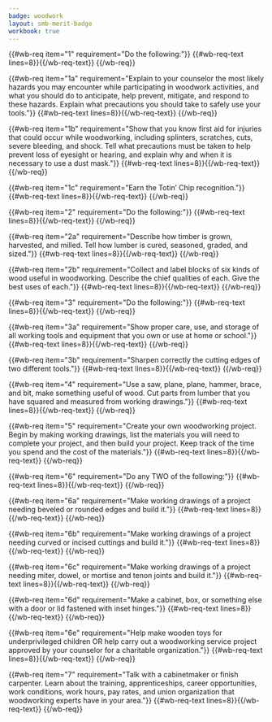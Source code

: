 ```yaml
---
badge: woodwork
layout: smb-merit-badge
workbook: true
---
```



{{#wb-req item="1" requirement="Do the following:"}}
{{#wb-req-text lines=8}}{{/wb-req-text}}
{{/wb-req}}

{{#wb-req item="1a" requirement="Explain to your counselor the most likely hazards you may encounter while participating in woodwork activities, and what you should do to anticipate, help prevent, mitigate, and respond to these hazards. Explain what precautions you should take to safely use your tools."}}
{{#wb-req-text lines=8}}{{/wb-req-text}}
{{/wb-req}}

{{#wb-req item="1b" requirement="Show that you know first aid for injuries that could occur while woodworking, including splinters, scratches, cuts, severe bleeding, and shock. Tell what precautions must be taken to help prevent loss of eyesight or hearing, and explain why and when it is necessary to use a dust mask."}}
{{#wb-req-text lines=8}}{{/wb-req-text}}
{{/wb-req}}

{{#wb-req item="1c" requirement="Earn the Totin’ Chip recognition."}}
{{#wb-req-text lines=8}}{{/wb-req-text}}
{{/wb-req}}

{{#wb-req item="2" requirement="Do the following:"}}
{{#wb-req-text lines=8}}{{/wb-req-text}}
{{/wb-req}}

{{#wb-req item="2a" requirement="Describe how timber is grown, harvested, and milled. Tell how lumber is cured, seasoned, graded, and sized."}}
{{#wb-req-text lines=8}}{{/wb-req-text}}
{{/wb-req}}

{{#wb-req item="2b" requirement="Collect and label blocks of six kinds of wood useful in woodworking. Describe the chief qualities of each. Give the best uses of each."}}
{{#wb-req-text lines=8}}{{/wb-req-text}}
{{/wb-req}}

{{#wb-req item="3" requirement="Do the following:"}}
{{#wb-req-text lines=8}}{{/wb-req-text}}
{{/wb-req}}

{{#wb-req item="3a" requirement="Show proper care, use, and storage of all working tools and equipment that you own or use at home or school."}}
{{#wb-req-text lines=8}}{{/wb-req-text}}
{{/wb-req}}

{{#wb-req item="3b" requirement="Sharpen correctly the cutting edges of two different tools."}}
{{#wb-req-text lines=8}}{{/wb-req-text}}
{{/wb-req}}

{{#wb-req item="4" requirement="Use a saw, plane, plane, hammer, brace, and bit, make something useful of wood. Cut parts from lumber that you have squared and measured from working drawings."}}
{{#wb-req-text lines=8}}{{/wb-req-text}}
{{/wb-req}}

{{#wb-req item="5" requirement="Create your own woodworking project. Begin by making working drawings, list the materials you will need to complete your project, and then build your project. Keep track of the time you spend and the cost of the materials."}}
{{#wb-req-text lines=8}}{{/wb-req-text}}
{{/wb-req}}

{{#wb-req item="6" requirement="Do any TWO of the following:"}}
{{#wb-req-text lines=8}}{{/wb-req-text}}
{{/wb-req}}

{{#wb-req item="6a" requirement="Make working drawings of a project needing beveled or rounded edges and build it."}}
{{#wb-req-text lines=8}}{{/wb-req-text}}
{{/wb-req}}

{{#wb-req item="6b" requirement="Make working drawings of a project needing curved or incised cuttings and build it."}}
{{#wb-req-text lines=8}}{{/wb-req-text}}
{{/wb-req}}

{{#wb-req item="6c" requirement="Make working drawings of a project needing miter, dowel, or mortise and tenon joints and build it."}}
{{#wb-req-text lines=8}}{{/wb-req-text}}
{{/wb-req}}

{{#wb-req item="6d" requirement="Make a cabinet, box, or something else with a door or lid fastened with inset hinges."}}
{{#wb-req-text lines=8}}{{/wb-req-text}}
{{/wb-req}}

{{#wb-req item="6e" requirement="Help make wooden toys for underprivileged children OR help carry out a woodworking service project approved by your counselor for a charitable organization."}}
{{#wb-req-text lines=8}}{{/wb-req-text}}
{{/wb-req}}

{{#wb-req item="7" requirement="Talk with a cabinetmaker or finish carpenter. Learn about the training, apprenticeships, career opportunities, work conditions, work hours, pay rates, and union organization that woodworking experts have in your area."}}
{{#wb-req-text lines=8}}{{/wb-req-text}}
{{/wb-req}}
